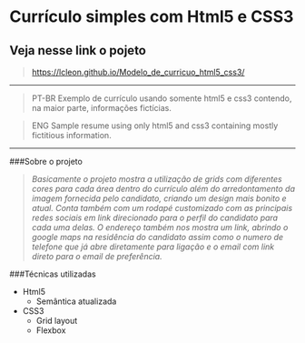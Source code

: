 # Currículo simples com Html5 e CSS3

## Veja nesse link o pojeto
>https://lcleon.github.io/Modelo_de_curricuo_html5_css3/
---


>PT-BR
 Exemplo de currículo usando somente html5 e css3 contendo, na maior parte, informações fictícias. 

 > ENG
Sample resume using only html5 and css3 containing mostly fictitious information.
---
###Sobre o projeto
>_Basicamente o projeto mostra a utilização de grids com diferentes cores para cada área dentro do currículo além do arredontamento da imagem fornecida pelo candidato, criando um design mais bonito e atual._ 
>_Conta também com um rodapé customizado com as principais redes sociais em link direcionado para o perfil do candidato para cada uma delas._
>_O endereço também nos mostra um link, abrindo o google maps na residência do candidato assim como o numero de telefone que já abre diretamente para ligação e o email com link direto para o email de preferência._

###Técnicas utilizadas

- Html5
     - Semântica atualizada
- CSS3 
    - Grid layout
    - Flexbox


